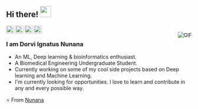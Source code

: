## Hi there! <img src="https://raw.githubusercontent.com/iampavangandhi/iampavangandhi/master/gifs/Hi.gif" width="30px"></h2>

<a href="https://www.linkedin.com/in/dorvi-ignatus-nunana-2a944120b/">
  <img align="left" alt="Nunana's Linkdein" width="22px" src="https://cdn.jsdelivr.net/npm/simple-icons@v3/icons/linkedin.svg" />
</a>

<a href="https://www.instagram.com/i.am.nunana/">
  <img align="left" alt="Nunana's insta" width="22px" src="https://cdn.jsdelivr.net/npm/simple-icons@v3/icons/instagram.svg" />

<a href="https://github.com/Nunanii">
  <img align="left" alt="Nunana's Github" width="22px" src="https://cdn.jsdelivr.net/npm/simple-icons@v3/icons/github.svg" />
</a>

<a href="https://www.kaggle.com/dorviignatusnunana">
  <img align="left" alt="Nunana's Kaggle" width="22px" src="https://cdn.jsdelivr.net/npm/simple-icons@3.1.0/icons/kaggle.svg" />
</a>

<br />
<img align="right" alt="GIF" src="https://media.giphy.com/media/13HgwGsXF0aiGY/giphy.gif" />

### I am Dorvi Ignatus Nunana
- An ML, Deep learning & bioinformatics enthusiast.
- A Biomedical Engineering Undergraduate Student. 
- Currently working on some of my cool side projects based on Deep learning and Machine Learning.
- I'm currently looking for opportunities. I love to learn and contribute in any and every possible way.

⭐️ From [Nunana](https://github.com/Nunanii)
